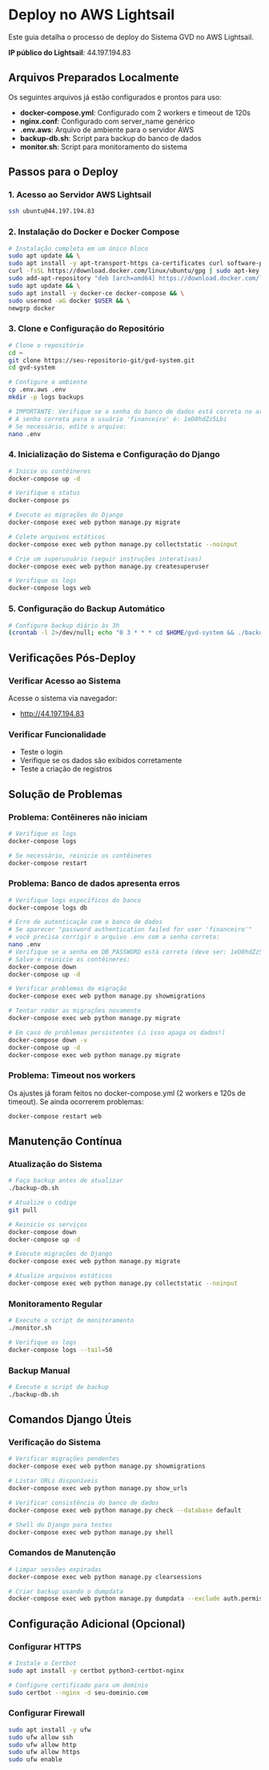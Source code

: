 # Deploy no AWS Lightsail

Este guia detalha o processo de deploy do Sistema GVD no AWS Lightsail.

**IP público do Lightsail**: 44.197.194.83

## Arquivos Preparados Localmente

Os seguintes arquivos já estão configurados e prontos para uso:

- **docker-compose.yml**: Configurado com 2 workers e timeout de 120s
- **nginx.conf**: Configurado com server_name genérico
- **.env.aws**: Arquivo de ambiente para o servidor AWS
- **backup-db.sh**: Script para backup do banco de dados
- **monitor.sh**: Script para monitoramento do sistema

## Passos para o Deploy

### 1. Acesso ao Servidor AWS Lightsail

```bash
ssh ubuntu@44.197.194.83
```

### 2. Instalação do Docker e Docker Compose

```bash
# Instalação completa em um único bloco
sudo apt update && \
sudo apt install -y apt-transport-https ca-certificates curl software-properties-common && \
curl -fsSL https://download.docker.com/linux/ubuntu/gpg | sudo apt-key add - && \
sudo add-apt-repository "deb [arch=amd64] https://download.docker.com/linux/ubuntu $(lsb_release -cs) stable" && \
sudo apt update && \
sudo apt install -y docker-ce docker-compose && \
sudo usermod -aG docker $USER && \
newgrp docker
```

### 3. Clone e Configuração do Repositório

```bash
# Clone o repositório
cd ~
git clone https://seu-repositorio-git/gvd-system.git
cd gvd-system

# Configure o ambiente
cp .env.aws .env
mkdir -p logs backups

# IMPORTANTE: Verifique se a senha do banco de dados está correta no arquivo .env
# A senha correta para o usuário 'financeiro' é: 1eD0hdZz5Lbi
# Se necessário, edite o arquivo:
nano .env
```

### 4. Inicialização do Sistema e Configuração do Django

```bash
# Inicie os contêineres
docker-compose up -d

# Verifique o status
docker-compose ps

# Execute as migrações do Django
docker-compose exec web python manage.py migrate

# Colete arquivos estáticos
docker-compose exec web python manage.py collectstatic --noinput

# Crie um superusuário (seguir instruções interativas)
docker-compose exec web python manage.py createsuperuser

# Verifique os logs
docker-compose logs web
```

### 5. Configuração do Backup Automático

```bash
# Configure backup diário às 3h
(crontab -l 2>/dev/null; echo "0 3 * * * cd $HOME/gvd-system && ./backup-db.sh") | crontab -
```

## Verificações Pós-Deploy

### Verificar Acesso ao Sistema

Acesse o sistema via navegador:
- http://44.197.194.83

### Verificar Funcionalidade

- Teste o login
- Verifique se os dados são exibidos corretamente
- Teste a criação de registros

## Solução de Problemas

### Problema: Contêineres não iniciam

```bash
# Verifique os logs
docker-compose logs

# Se necessário, reinicie os contêineres
docker-compose restart
```

### Problema: Banco de dados apresenta erros

```bash
# Verifique logs específicos do banco
docker-compose logs db

# Erro de autenticação com o banco de dados
# Se aparecer "password authentication failed for user 'financeiro'"
# você precisa corrigir o arquivo .env com a senha correta:
nano .env
# Verifique se a senha em DB_PASSWORD está correta (deve ser: 1eD0hdZz5Lbi)
# Salve e reinicie os contêineres:
docker-compose down
docker-compose up -d

# Verificar problemas de migração
docker-compose exec web python manage.py showmigrations

# Tentar rodar as migrações novamente
docker-compose exec web python manage.py migrate

# Em caso de problemas persistentes (⚠️ isso apaga os dados!)
docker-compose down -v
docker-compose up -d
docker-compose exec web python manage.py migrate
```

### Problema: Timeout nos workers

Os ajustes já foram feitos no docker-compose.yml (2 workers e 120s de timeout).
Se ainda ocorrerem problemas:

```bash
docker-compose restart web
```

## Manutenção Contínua

### Atualização do Sistema

```bash
# Faça backup antes de atualizar
./backup-db.sh

# Atualize o código
git pull

# Reinicie os serviços
docker-compose down
docker-compose up -d

# Execute migrações do Django
docker-compose exec web python manage.py migrate

# Atualize arquivos estáticos
docker-compose exec web python manage.py collectstatic --noinput
```

### Monitoramento Regular

```bash
# Execute o script de monitoramento
./monitor.sh

# Verifique os logs
docker-compose logs --tail=50
```

### Backup Manual

```bash
# Execute o script de backup
./backup-db.sh
```

## Comandos Django Úteis

### Verificação do Sistema

```bash
# Verificar migrações pendentes
docker-compose exec web python manage.py showmigrations

# Listar URLs disponíveis
docker-compose exec web python manage.py show_urls

# Verificar consistência do banco de dados
docker-compose exec web python manage.py check --database default

# Shell do Django para testes
docker-compose exec web python manage.py shell
```

### Comandos de Manutenção

```bash
# Limpar sessões expiradas
docker-compose exec web python manage.py clearsessions

# Criar backup usando o dumpdata
docker-compose exec web python manage.py dumpdata --exclude auth.permission --exclude contenttypes > data_backup.json
```

## Configuração Adicional (Opcional)

### Configurar HTTPS

```bash
# Instale o Certbot
sudo apt install -y certbot python3-certbot-nginx

# Configure certificado para um domínio
sudo certbot --nginx -d seu-dominio.com
```

### Configurar Firewall

```bash
sudo apt install -y ufw
sudo ufw allow ssh
sudo ufw allow http
sudo ufw allow https
sudo ufw enable
```